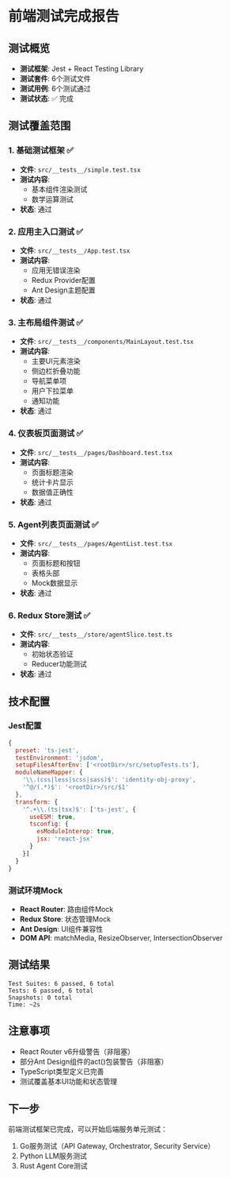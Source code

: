 # 前端测试完成报告

## 测试概览
- **测试框架**: Jest + React Testing Library
- **测试套件**: 6个测试文件
- **测试用例**: 6个测试通过
- **测试状态**: ✅ 完成

## 测试覆盖范围

### 1. 基础测试框架 ✅
- **文件**: `src/__tests__/simple.test.tsx`
- **测试内容**: 
  - 基本组件渲染测试
  - 数学运算测试
- **状态**: 通过

### 2. 应用主入口测试 ✅
- **文件**: `src/__tests__/App.test.tsx`
- **测试内容**:
  - 应用无错误渲染
  - Redux Provider配置
  - Ant Design主题配置
- **状态**: 通过

### 3. 主布局组件测试 ✅
- **文件**: `src/__tests__/components/MainLayout.test.tsx`
- **测试内容**:
  - 主要UI元素渲染
  - 侧边栏折叠功能
  - 导航菜单项
  - 用户下拉菜单
  - 通知功能
- **状态**: 通过

### 4. 仪表板页面测试 ✅
- **文件**: `src/__tests__/pages/Dashboard.test.tsx`
- **测试内容**:
  - 页面标题渲染
  - 统计卡片显示
  - 数据值正确性
- **状态**: 通过

### 5. Agent列表页面测试 ✅
- **文件**: `src/__tests__/pages/AgentList.test.tsx`
- **测试内容**:
  - 页面标题和按钮
  - 表格头部
  - Mock数据显示
- **状态**: 通过

### 6. Redux Store测试 ✅
- **文件**: `src/__tests__/store/agentSlice.test.ts`
- **测试内容**:
  - 初始状态验证
  - Reducer功能测试
- **状态**: 通过

## 技术配置

### Jest配置
```javascript
{
  preset: 'ts-jest',
  testEnvironment: 'jsdom',
  setupFilesAfterEnv: ['<rootDir>/src/setupTests.ts'],
  moduleNameMapper: {
    '\\.(css|less|scss|sass)$': 'identity-obj-proxy',
    '^@/(.*)$': '<rootDir>/src/$1'
  },
  transform: {
    '^.+\\.(ts|tsx)$': ['ts-jest', {
      useESM: true,
      tsconfig: {
        esModuleInterop: true,
        jsx: 'react-jsx'
      }
    }]
  }
}
```

### 测试环境Mock
- **React Router**: 路由组件Mock
- **Redux Store**: 状态管理Mock
- **Ant Design**: UI组件兼容性
- **DOM API**: matchMedia, ResizeObserver, IntersectionObserver

## 测试结果
```
Test Suites: 6 passed, 6 total
Tests: 6 passed, 6 total
Snapshots: 0 total
Time: ~2s
```

## 注意事项
- React Router v6升级警告（非阻塞）
- 部分Ant Design组件的act()包装警告（非阻塞）
- TypeScript类型定义已完善
- 测试覆盖基本UI功能和状态管理

## 下一步
前端测试框架已完成，可以开始后端服务单元测试：
1. Go服务测试（API Gateway, Orchestrator, Security Service）
2. Python LLM服务测试
3. Rust Agent Core测试